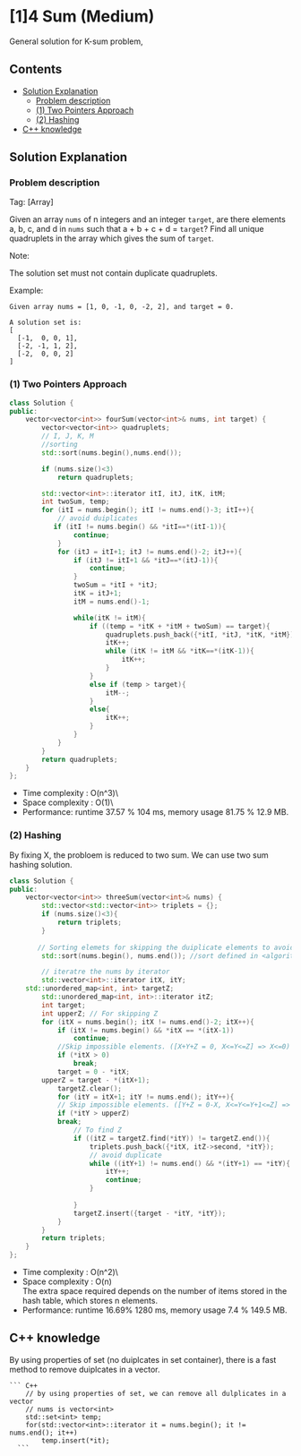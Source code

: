 # [1]4 Sum (Medium)
General solution for K-sum problem, 
## Contents
- [Solution Explanation](#solution-explanation)
  - [Problem description](#problem-description)
  - [(1) Two Pointers Approach](#1-two-pointers-approach)
  - [(2) Hashing](#2-hashing)
- [C++ knowledge](#c-knowledge)

## Solution Explanation

### Problem description
Tag: [Array]

Given an array ```nums``` of n integers and an integer ```target```, are there elements a, b, c, and d in ```nums``` such that a + b + c + d = ```target```? Find all unique quadruplets in the array which gives the sum of ```target```.

Note:

The solution set must not contain duplicate quadruplets.

Example:
```
Given array nums = [1, 0, -1, 0, -2, 2], and target = 0.

A solution set is:
[
  [-1,  0, 0, 1],
  [-2, -1, 1, 2],
  [-2,  0, 0, 2]
]
```
### (1) Two Pointers Approach

``` C++
class Solution {
public:
    vector<vector<int>> fourSum(vector<int>& nums, int target) {
        vector<vector<int>> quadruplets;
        // I, J, K, M 
        //sorting
        std::sort(nums.begin(),nums.end());

        if (nums.size()<3)
            return quadruplets;

        std::vector<int>::iterator itI, itJ, itK, itM;
        int twoSum, temp;
        for (itI = nums.begin(); itI != nums.end()-3; itI++){
            // avoid duiplicates
           if (itI != nums.begin() && *itI==*(itI-1)){
                continue;
            }
            for (itJ = itI+1; itJ != nums.end()-2; itJ++){
                if (itJ != itI+1 && *itJ==*(itJ-1)){
                    continue;
                }
                twoSum = *itI + *itJ;
                itK = itJ+1;
                itM = nums.end()-1;

                while(itK != itM){
                    if ((temp = *itK + *itM + twoSum) == target){
                        quadruplets.push_back({*itI, *itJ, *itK, *itM});
                        itK++;
                        while (itK != itM && *itK==*(itK-1)){
                            itK++;
                        }
                    }
                    else if (temp > target){
                        itM--;
                    }
                    else{
                        itK++;
                    }
                }
            }
        }
        return quadruplets;
    }
};
```


- Time complexity : O(n^3)\
- Space complexity : O(1)\
- Performance: runtime 37.57 % 104 ms, memory usage 81.75 % 12.9 MB.


### (2) Hashing
By fixing X, the probloem is reduced to two sum. We can use two sum hashing solution.
  
``` C++
class Solution {
public:
    vector<vector<int>> threeSum(vector<int>& nums) {
        std::vector<std::vector<int>> triplets = {};
        if (nums.size()<3){
            return triplets;
        }
        
       // Sorting elemets for skipping the duiplicate elements to avoid duiplcate result
        std::sort(nums.begin(), nums.end()); //sort defined in <algorithm> 

        // iteratre the nums by iterator
        std::vector<int>::iterator itX, itY;
	std::unordered_map<int, int> targetZ;
        std::unordered_map<int, int>::iterator itZ;
        int target;
        int upperZ; // For skipping Z
        for (itX = nums.begin(); itX != nums.end()-2; itX++){
            if (itX != nums.begin() && *itX == *(itX-1))
                continue;
            //Skip impossible elements. ([X+Y+Z = 0, X<=Y<=Z] => X<=0)
            if (*itX > 0)
                break;
            target = 0 - *itX;
	    upperZ = target - *(itX+1);
            targetZ.clear();
            for (itY = itX+1; itY != nums.end(); itY++){
	        // Skip impossible elements. ([Y+Z = 0-X, X<=Y<=Y+1<=Z] => Y<=-X-(Y+1))
	    	if (*itY > upperZ)
		    break;
                // To find Z
                if ((itZ = targetZ.find(*itY)) != targetZ.end()){ 
                    triplets.push_back({*itX, itZ->second, *itY});  
                    // avoid duplicate
                    while ((itY+1) != nums.end() && *(itY+1) == *itY){
                        itY++;
                        continue;  
                    }
                                        
                }
                targetZ.insert({target - *itY, *itY});
            }
        }
        return triplets;
    }
};
```

- Time complexity : O(n^2)\
- Space complexity : O(n)\
  The extra space required depends on the number of items stored in the hash table, which stores n elements. 
- Performance: runtime 16.69%  1280 ms, memory usage 7.4 % 149.5 MB.
    
## C++ knowledge
   By using properties of set (no duiplcates in set container), there is a fast method to remove duiplcates in a vector.
   
    ``` C++
        // by using properties of set, we can remove all dulplicates in a vector
        // nums is vector<int>
        std::set<int> temp;
        for(std::vector<int>::iterator it = nums.begin(); it != nums.end(); it++) 
            temp.insert(*it);
      ```

	
